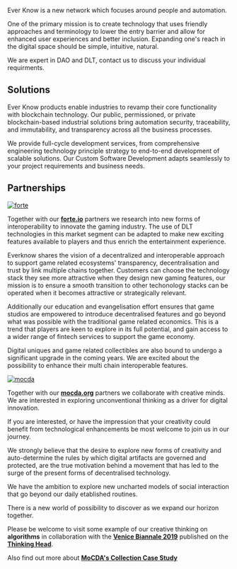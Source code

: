 Ever Know is a new network which focuses around people and automation.

One of the primary mission is to create technology that uses friendly approaches and terminology to lower the entry barrier and allow for enhanced user experiences and better inclusion. Expanding one's reach in the digital space should be simple, intuitive, natural.

We are expert in DAO and DLT, contact us to discuss your individual requirments. 

## Solutions

Ever Know products enable industries to revamp their core functionality with blockchain technology. Our public, permissioned, or private blockchain-based industrial solutions bring automation security, traceability, and immutability, and transparency across all the business processes.

We provide full-cycle development services, from comprehensive engineering technology principle strategy to end-to-end development of scalable solutions. Our Custom Software Development adapts seamlessly to your project requirements and business needs.


## Partnerships

[![forte](img/forte.png)](https://forte.io)

Together with our **[forte.io](https://forte.io)** partners we research into new forms of interoperability to innovate the gaming industry. The use of DLT technologies in this market segment can be adapted to make new exciting features available to players and thus enrich the entertainment experience.

Everknow shares the vision of a decentralized and interoperable approach to support game related ecosystems' transparency, decentralisation and trust by link multiple chains together. Customers can choose the technology stack they see more attractive when they design new gaming features, our mission is to ensure a smooth transition to other techonology stacks can be operated when it becomes attractive or strategically relevant.

Additionally our education and evangelisation effort ensures that game studios are empowered to introduce decentralised features and go beyond what was possible with the traditional game related economics. This is a trend that players are keen to explore in its full potential, and gain access to a wider range of fintech services to support the game economy.

Digital uniques and game related collectibles are also bound to undergo a significant upgrade in the coming years. We are excited about the possibility to enhance their multi chain interoperable features.

[![mocda](img/mocda.webp)](https://mocda.org)

Together with our **[mocda.org](https://mocda.org)** partners we collaborate with creative minds. We are interested in exploring unconventional thinking as a driver for digital innovation.

If you are interested, or have the impression that your creativity could benefit from technological enhancements be most welcome to join us in our journey.

We strongly believe that the desire to explore new forms of creativity and auto-determine the rules by which digital artifacts are governed and protected, are the true motivation behind a movement that has led to the surge of the present forms of decentralised technology.

We have the ambition to explore new uncharted models of social interaction that go beyond our daily etablished routines.

There is a new world of possibility to discover as we expand our horizon together.

Please be welcome to visit some example of our creative thinking on **algorithms** in collaboration with the **[Venice Biannale 2019](Venice-Biennale-on-ALGORITHM.md)** published on the **[Thinking Head](http://www.thinking-head.net)**.

Also find out more about **[MoCDA's Collection Case Study](mocda-collection-case-study.md)**
